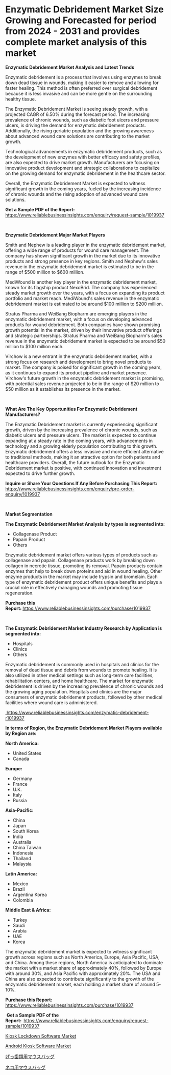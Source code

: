 <p><h1>Enzymatic Debridement Market Size Growing and Forecasted for period from 2024 - 2031 and provides complete market analysis of this market</h1></p><p><strong>Enzymatic Debridement Market Analysis and Latest Trends</strong></p>
<p><p>Enzymatic debridement is a process that involves using enzymes to break down dead tissue in wounds, making it easier to remove and allowing for faster healing. This method is often preferred over surgical debridement because it is less invasive and can be more gentle on the surrounding healthy tissue.</p><p>The Enzymatic Debridement Market is seeing steady growth, with a projected CAGR of 6.50% during the forecast period. The increasing prevalence of chronic wounds, such as diabetic foot ulcers and pressure ulcers, is driving the demand for enzymatic debridement products. Additionally, the rising geriatric population and the growing awareness about advanced wound care solutions are contributing to the market growth.</p><p>Technological advancements in enzymatic debridement products, such as the development of new enzymes with better efficacy and safety profiles, are also expected to drive market growth. Manufacturers are focusing on innovative product development and strategic collaborations to capitalize on the growing demand for enzymatic debridement in the healthcare sector.</p><p>Overall, the Enzymatic Debridement Market is expected to witness significant growth in the coming years, fueled by the increasing incidence of chronic wounds and the rising adoption of advanced wound care solutions.</p></p>
<p><strong>Get a Sample PDF of the Report:&nbsp;</strong> <a href="https://www.reliablebusinessinsights.com/enquiry/request-sample/1019937">https://www.reliablebusinessinsights.com/enquiry/request-sample/1019937</a></p>
<p>&nbsp;</p>
<p><strong>Enzymatic Debridement Major Market Players</strong></p>
<p><p>Smith and Nephew is a leading player in the enzymatic debridement market, offering a wide range of products for wound care management. The company has shown significant growth in the market due to its innovative products and strong presence in key regions. Smith and Nephew's sales revenue in the enzymatic debridement market is estimated to be in the range of $500 million to $600 million.</p><p>MediWound is another key player in the enzymatic debridement market, known for its flagship product NexoBrid. The company has experienced steady market growth over the years, with a focus on expanding its product portfolio and market reach. MediWound's sales revenue in the enzymatic debridement market is estimated to be around $100 million to $200 million.</p><p>Stratus Pharma and WeiBang Biopharm are emerging players in the enzymatic debridement market, with a focus on developing advanced products for wound debridement. Both companies have shown promising growth potential in the market, driven by their innovative product offerings and strategic partnerships. Stratus Pharma and WeiBang Biopharm's sales revenue in the enzymatic debridement market is expected to be around $50 million to $100 million each.</p><p>Virchow is a new entrant in the enzymatic debridement market, with a strong focus on research and development to bring novel products to market. The company is poised for significant growth in the coming years, as it continues to expand its product pipeline and market presence. Virchow's future growth in the enzymatic debridement market is promising, with potential sales revenue projected to be in the range of $20 million to $50 million as it establishes its presence in the market.</p></p>
<p>&nbsp;</p>
<p><strong>What Are The Key Opportunities For Enzymatic Debridement Manufacturers?</strong></p>
<p><p>The Enzymatic Debridement market is currently experiencing significant growth, driven by the increasing prevalence of chronic wounds, such as diabetic ulcers and pressure ulcers. The market is expected to continue expanding at a steady rate in the coming years, with advancements in technology and a growing elderly population contributing to this growth. Enzymatic debridement offers a less invasive and more efficient alternative to traditional methods, making it an attractive option for both patients and healthcare providers. Overall, the future outlook for the Enzymatic Debridement market is positive, with continued innovation and investment expected to drive further growth.</p></p>
<p><strong>Inquire or Share Your Questions If Any Before Purchasing This Report:</strong> <a href="https://www.reliablebusinessinsights.com/enquiry/pre-order-enquiry/1019937">https://www.reliablebusinessinsights.com/enquiry/pre-order-enquiry/1019937</a></p>
<p>&nbsp;</p>
<p><strong>Market Segmentation</strong></p>
<p><strong>The Enzymatic Debridement Market Analysis by types is segmented into:</strong></p>
<p><ul><li>Collagenase Product</li><li>Papain Product</li><li>Others</li></ul></p>
<p><p>Enzymatic debridement market offers various types of products such as collagenase and papain. Collagenase products work by breaking down collagen in necrotic tissue, promoting its removal. Papain products contain enzymes that help to break down proteins and aid in wound healing. Other enzyme products in the market may include trypsin and bromelain. Each type of enzymatic debridement product offers unique benefits and plays a crucial role in effectively managing wounds and promoting tissue regeneration.</p></p>
<p><strong>Purchase this Report:&nbsp;</strong><a href="https://www.reliablebusinessinsights.com/purchase/1019937">https://www.reliablebusinessinsights.com/purchase/1019937</a></p>
<p>&nbsp;</p>
<p><strong>The Enzymatic Debridement Market Industry Research by Application is segmented into:</strong></p>
<p><ul><li>Hospitals</li><li>Clinics</li><li>Others</li></ul></p>
<p><p>Enzymatic debridement is commonly used in hospitals and clinics for the removal of dead tissue and debris from wounds to promote healing. It is also utilized in other medical settings such as long-term care facilities, rehabilitation centers, and home healthcare. The market for enzymatic debridement is driven by the increasing prevalence of chronic wounds and the growing aging population. Hospitals and clinics are the major consumers of enzymatic debridement products, followed by other medical facilities where wound care is administered.</p></p>
<p><a href="https://www.reliablebusinessinsights.com/enzymatic-debridement-r1019937">&nbsp;https://www.reliablebusinessinsights.com/enzymatic-debridement-r1019937</a></p>
<p><strong>In terms of Region, the Enzymatic Debridement Market Players available by Region are:</strong></p>
<p>
    <p> <strong> North America: </strong>
        <ul>
            <li>United States</li>
            <li>Canada</li>
        </ul>
        </p> 
    <p> <strong> Europe: </strong>
        <ul>
            <li>Germany</li>
            <li>France</li>
            <li>U.K.</li>
            <li>Italy</li>
            <li>Russia</li>
        </ul>
        </p> 
    <p> <strong> Asia-Pacific: </strong>
        <ul>
            <li>China</li>
            <li>Japan</li>
            <li>South Korea</li>
            <li>India</li>
            <li>Australia</li>
            <li>China Taiwan</li>
            <li>Indonesia</li>
            <li>Thailand</li>
            <li>Malaysia</li>
        </ul>
        </p> 
    <p> <strong> Latin America: </strong>
        <ul>
            <li>Mexico</li>
            <li>Brazil</li>
            <li>Argentina Korea</li>
            <li>Colombia</li>
        </ul>
        </p> 
    <p> <strong> Middle East & Africa: </strong>
        <ul>
            <li>Turkey</li>
            <li>Saudi</li>
            <li>Arabia</li>
            <li>UAE</li>
            <li>Korea</li>
        </ul>
    </p>
    </p>
<p><p>The enzymatic debridement market is expected to witness significant growth across regions such as North America, Europe, Asia Pacific, USA, and China. Among these regions, North America is anticipated to dominate the market with a market share of approximately 40%, followed by Europe with around 30%, and Asia Pacific with approximately 20%. The USA and China are also expected to contribute significantly to the growth of the enzymatic debridement market, each holding a market share of around 5-10%.</p></p>
<p><strong>Purchase this Report: </strong><a href="https://www.reliablebusinessinsights.com/purchase/1019937">https://www.reliablebusinessinsights.com/purchase/1019937</a></p>
<p>&nbsp;<strong>Get a Sample PDF of the Report:&nbsp;&nbsp;</strong><a href="https://www.reliablebusinessinsights.com/enquiry/request-sample/1019937">https://www.reliablebusinessinsights.com/enquiry/request-sample/1019937</a></p>
<p><strong></strong></p>
<p><p><a href="https://github.com/mharielmesa/Market-Research-Report-List-4/blob/main/kiosk-lockdown-software-market.md">Kiosk Lockdown Software Market</a></p><p><a href="https://github.com/dringals/Market-Research-Report-List-5/blob/main/android-kiosk-software-market.md">Android Kiosk Software Market</a></p><p><a href="https://github.com/dathomson6534/Market-Research-Report-List-2/blob/main/6291455177147.md">げっ歯類用マウスバッグ</a></p><p><a href="https://github.com/BoydYundt1/Market-Research-Report-List-2/blob/main/5687272177148.md">ネコ用マウスバッグ</a></p></p>